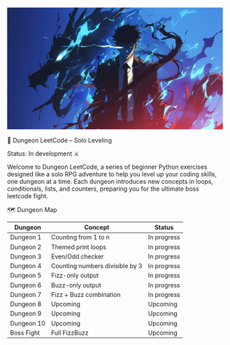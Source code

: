 ![Dungeon LeetCode Banner](https://github.com/Delimaci/Pre-Leetcode/blob/main/assets/images/cover.jpg?raw=true)

🏰 Dungeon LeetCode – Solo Leveling

Status: In development ⚔️

Welcome to Dungeon LeetCode, a series of beginner Python exercises designed like a solo RPG adventure to help you level up your coding skills, one dungeon at a time. Each dungeon introduces new concepts in loops, conditionals, lists, and counters, preparing you for the ultimate boss leetcode fight.

🗺️ Dungeon Map

| Dungeon       | Concept                            | Status        |
|---------------|------------------------------------|---------------|
| Dungeon 1     | Counting from 1 to n               | In progress   |
| Dungeon 2     | Themed print loops                 | In progress   |
| Dungeon 3     | Even/Odd checker                   | In progress   |
| Dungeon 4     | Counting numbers divisible by 3   | In progress   |
| Dungeon 5     | Fizz-only output                   | In progress   |
| Dungeon 6     | Buzz-only output                   | In progress   |
| Dungeon 7     | Fizz + Buzz combination            | In progress   |
| Dungeon 8     | Upcoming                           | Upcoming      |
| Dungeon 9     | Upcoming                           | Upcoming      |
| Dungeon 10    | Upcoming                           | Upcoming      |
| Boss Fight    | Full FizzBuzz                      | Upcoming      |




